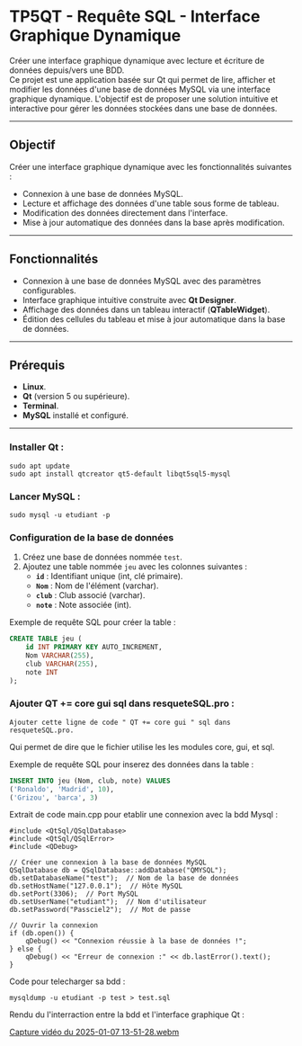 # TP5QT - Requête SQL - Interface Graphique Dynamique

Créer une interface graphique dynamique avec lecture et écriture de données depuis/vers une BDD.  
Ce projet est une application basée sur Qt qui permet de lire, afficher et modifier les données d'une base de données MySQL via une interface graphique dynamique. L'objectif est de proposer une solution intuitive et interactive pour gérer les données stockées dans une base de données.

---

## Objectif

Créer une interface graphique dynamique avec les fonctionnalités suivantes :
- Connexion à une base de données MySQL.
- Lecture et affichage des données d'une table sous forme de tableau.
- Modification des données directement dans l'interface.
- Mise à jour automatique des données dans la base après modification.

---

## Fonctionnalités

- Connexion à une base de données MySQL avec des paramètres configurables.
- Interface graphique intuitive construite avec **Qt Designer**.
- Affichage des données dans un tableau interactif (**QTableWidget**).
- Édition des cellules du tableau et mise à jour automatique dans la base de données.

---

## Prérequis

- **Linux**.
- **Qt** (version 5 ou supérieure).
- **Terminal**.
- **MySQL** installé et configuré.

---
### Installer Qt :
```
sudo apt update
sudo apt install qtcreator qt5-default libqt5sql5-mysql
```
### Lancer MySQL :
```
sudo mysql -u etudiant -p 
```
### Configuration de la base de données

1. Créez une base de données nommée `test`.
2. Ajoutez une table nommée `jeu` avec les colonnes suivantes :
   - **`id`** : Identifiant unique (int, clé primaire).
   - **`Nom`** : Nom de l'élément (varchar).
   - **`club`** : Club associé (varchar).
   - **`note`** : Note associée (int).

Exemple de requête SQL pour créer la table :
   ```sql
   CREATE TABLE jeu (
       id INT PRIMARY KEY AUTO_INCREMENT,
       Nom VARCHAR(255),
       club VARCHAR(255),
       note INT
   );
   ```
### Ajouter QT += core gui sql dans resqueteSQL.pro :
```
Ajouter cette ligne de code " QT += core gui " sql dans resqueteSQL.pro.
```
Qui permet de dire que le fichier utilise les   les modules core, gui, et sql.

Exemple de requête SQL pour inserez des données dans la table :
   ```sql
   INSERT INTO jeu (Nom, club, note) VALUES
   ('Ronaldo', 'Madrid', 10),
   ('Grizou', 'barca', 3)
```

Extrait de code main.cpp pour etablir une connexion avec la bdd Mysql :
```
#include <QtSql/QSqlDatabase>
#include <QtSql/QSqlError>
#include <QDebug>

// Créer une connexion à la base de données MySQL
QSqlDatabase db = QSqlDatabase::addDatabase("QMYSQL");
db.setDatabaseName("test");  // Nom de la base de données
db.setHostName("127.0.0.1");  // Hôte MySQL
db.setPort(3306);  // Port MySQL
db.setUserName("etudiant");  // Nom d'utilisateur
db.setPassword("Passciel2");  // Mot de passe

// Ouvrir la connexion
if (db.open()) {
    qDebug() << "Connexion réussie à la base de données !";
} else {
    qDebug() << "Erreur de connexion :" << db.lastError().text();
}
```

Code pour telecharger sa bdd :
```
mysqldump -u etudiant -p test > test.sql

```
Rendu du l'interraction entre la bdd et l'interface graphique Qt :

[Capture vidéo du 2025-01-07 13-51-28.webm](https://github.com/user-attachments/assets/64a367e6-716e-46fd-986a-1af01bcbdf40)




